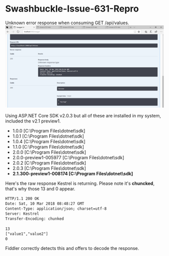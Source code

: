 # Swashbuckle-Issue-631-Repro

Unknown error response when consuming GET /api/values.
![image.png](image.png)

Using ASP.NET Core SDK v2.0.3 but all of these are installed in my system, included the v2.1 preview1.

* 1.0.0 [C:\Program Files\dotnet\sdk]
* 1.0.1 [C:\Program Files\dotnet\sdk]
* 1.0.4 [C:\Program Files\dotnet\sdk]
* 1.1.0 [C:\Program Files\dotnet\sdk]
* 2.0.0 [C:\Program Files\dotnet\sdk]
* 2.0.0-preview1-005977 [C:\Program Files\dotnet\sdk]
* 2.0.2 [C:\Program Files\dotnet\sdk]
* 2.0.3 [C:\Program Files\dotnet\sdk]
* **2.1.300-preview1-008174 [C:\Program Files\dotnet\sdk]**

Here's the raw response Kestrel is returning. Please note it's **chuncked**, that's why those 13 and 0 appear.
```
HTTP/1.1 200 OK
Date: Sat, 10 Mar 2018 08:48:27 GMT
Content-Type: application/json; charset=utf-8
Server: Kestrel
Transfer-Encoding: chunked

13
["value1","value2"]
0

```

Fiddler correctly detects this and offers to decode the response.

